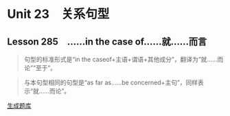﻿ # Unit 23　关系句型
 ## Lesson 285　……in the case of……就……而言
 
> 句型的标准形式是“in the caseof+主语+谓语+其他成分”，翻译为“就……而论”“至于”。

> 与本句型相同的句型是“as far as……be concerned+主句”，同样表示“就……而论”。


 [生成题库](./question/f285.json)